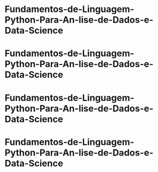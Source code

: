 # Fundamentos-de-Linguagem-Python-Para-An-lise-de-Dados-e-Data-Science
# Fundamentos-de-Linguagem-Python-Para-An-lise-de-Dados-e-Data-Science
# Fundamentos-de-Linguagem-Python-Para-An-lise-de-Dados-e-Data-Science
# Fundamentos-de-Linguagem-Python-Para-An-lise-de-Dados-e-Data-Science
